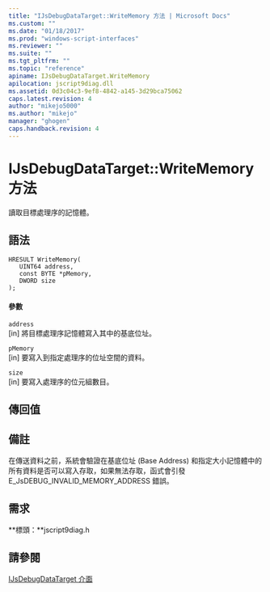 ```yaml
---
title: "IJsDebugDataTarget::WriteMemory 方法 | Microsoft Docs"
ms.custom: ""
ms.date: "01/18/2017"
ms.prod: "windows-script-interfaces"
ms.reviewer: ""
ms.suite: ""
ms.tgt_pltfrm: ""
ms.topic: "reference"
apiname: IJsDebugDataTarget.WriteMemory
apilocation: jscript9diag.dll
ms.assetid: 0d3c04c3-9ef8-4842-a145-3d29bca75062
caps.latest.revision: 4
author: "mikejo5000"
ms.author: "mikejo"
manager: "ghogen"
caps.handback.revision: 4
---
```

# IJsDebugDataTarget::WriteMemory 方法
讀取目標處理序的記憶體。  
  
## 語法  
  
```  
HRESULT WriteMemory(  
   UINT64 address,  
   const BYTE *pMemory,  
   DWORD size  
);  
```  
  
#### 參數  
 `address`  
 \[in\] 將目標處理序記憶體寫入其中的基底位址。  
  
 `pMemory`  
 \[in\] 要寫入到指定處理序的位址空間的資料。  
  
 `size`  
 \[in\] 要寫入處理序的位元組數目。  
  
## 傳回值  
  
## 備註  
 在傳送資料之前，系統會驗證在基底位址 \(Base Address\) 和指定大小記憶體中的所有資料是否可以寫入存取，如果無法存取，函式會引發 E\_JsDEBUG\_INVALID\_MEMORY\_ADDRESS 錯誤。  
  
## 需求  
 **標頭：**jscript9diag.h  
  
## 請參閱  
 [IJsDebugDataTarget 介面](../../winscript/reference/ijsdebugdatatarget-interface.md)